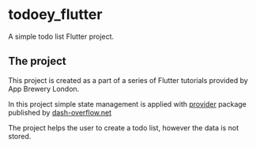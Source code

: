 # todoey_flutter

A simple todo list Flutter project.

## The project

This project is created as a part of a series of Flutter tutorials provided by App Brewery London.

In this project simple state management is applied with [provider](https://pub.dev/packages/provider) package published by [dash-overflow.net](https://dash-overflow.net/)

The project helps the user to create a todo list, however the data is not stored.
